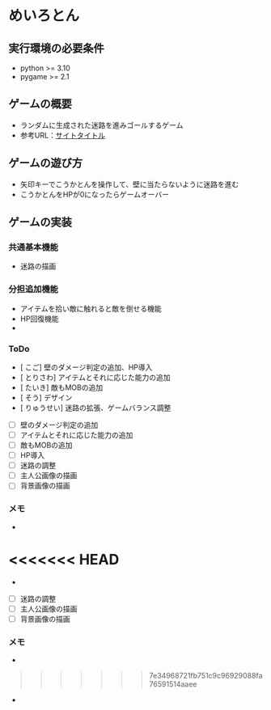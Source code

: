 # めいろとん

## 実行環境の必要条件
* python >= 3.10
* pygame >= 2.1

## ゲームの概要
* ランダムに生成された迷路を進みゴールするゲーム
* 参考URL：[サイトタイトル](https://www.hoge.com/)

## ゲームの遊び方
* 矢印キーでこうかとんを操作して、壁に当たらないように迷路を進む
* こうかとんをHPが0になったらゲームオーバー

## ゲームの実装
### 共通基本機能
* 迷路の描画

### 分担追加機能
* アイテムを拾い敵に触れると敵を倒せる機能
* HP回復機能
* 

### ToDo
- [ こご] 壁のダメージ判定の追加、HP導入
- [ とりさわ] アイテムとそれに応じた能力の追加
- [ たいき] 敵もMOBの追加
- [ そう] デザイン
- [ りゅうせい] 迷路の拡張、ゲームバランス調整
- [ ] 壁のダメージ判定の追加
- [ ] アイテムとそれに応じた能力の追加
- [ ] 敵もMOBの追加
- [ ] HP導入
- [ ] 迷路の調整
- [ ] 主人公画像の描画
- [ ] 背景画像の描画

### メモ
* 
<<<<<<< HEAD
=======
* 
- [ ] 迷路の調整
- [ ] 主人公画像の描画
- [ ] 背景画像の描画

### メモ
* 
>>>>>>> 7e34968721fb751c9c96929088fa76591514aaee
*

